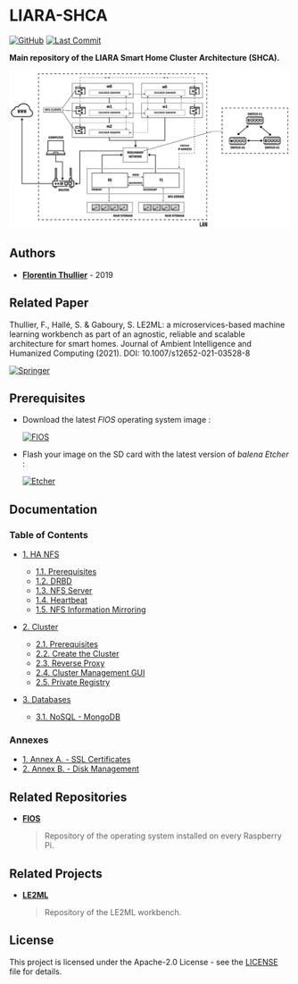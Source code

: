 # LIARA-SHCA

[![GitHub](https://img.shields.io/github/license/FlorentinTh/LIARA-SHCA?style=flat-square)](https://github.com/FlorentinTh/LIARA-SHCA/blob/master/LICENSE) [![Last Commit](https://img.shields.io/github/last-commit/FlorentinTh/LIARA-SHCA?style=flat-square)](https://github.com/FlorentinTh/LIARA-SHCA/commits/master)

**Main repository of the LIARA Smart Home Cluster Architecture (SHCA).**

![cluster-network.png](docs/img/architecture.jpg "Cluster Network")

## Authors

* [**Florentin Thullier**](https://github.com/FlorentinTh) - 2019

## Related Paper

Thullier, F., Hallé, S. & Gaboury, S. LE2ML: a microservices-based machine learning workbench as part of an agnostic, reliable and scalable architecture for smart homes. Journal of Ambient Intelligence and Humanized Computing (2021). DOI: 10.1007/s12652-021-03528-8

[![Springer](https://img.shields.io/badge/Springer-link-blue?style=flat-square)](https://link.springer.com/article/10.1007/s12652-021-03528-8)


## Prerequisites

- Download the latest _FlOS_ operating system image :

  [![FlOS](https://img.shields.io/github/release/FlorentinTh/FlOS?style=flat-square)](https://github.com/FlorentinTh/FlOS/releases)

- Flash your image on the SD card with the latest version of _balena Etcher_ :

  [![Etcher](https://img.shields.io/github/release/balena-io/etcher?style=flat-square)](https://github.com/balena-io/etcher/releases)

## Documentation

### Table of Contents

* [1. HA NFS](docs/11-ha-nfs.md)
  * [1.1. Prerequisites](docs/11-ha-nfs.md#1-prerequisites)
  * [1.2. DRBD](docs/11-ha-nfs.md#2-install-and-configure-drbd)
  * [1.3. NFS Server](docs/11-ha-nfs.md#3-install-and-configure-nfs)
  * [1.4. Heartbeat](docs/11-ha-nfs.md#4-install-and-configure-heartbeat)
  * [1.5. NFS Information Mirroring](docs/11-ha-nfs.md#5-configure-nfs-information-mirroring)

* [2. Cluster](docs/00-cluster.md)
  * [2.1. Prerequisites](docs/00-cluster.md#1-prerequisites)
  * [2.2. Create the Cluster](docs/00-cluster.md#1-create-the-cluster)
  * [2.3. Reverse Proxy](docs/00-cluster.md#2-reverse-proxy)
  * [2.4. Cluster Management GUI](docs/00-cluster.md#3-cluster-management-gUI)
  * [2.5. Private Registry](docs/00-cluster.md#4-private-registry)

* [3. Databases](docs/20-databases.md)
  * [3.1. NoSQL - MongoDB](docs/20-databases.md#2-configure-mongodb-replica-set)

### Annexes

* [1. Annex A. - SSL Certificates](docs/80-certificates.md)
* [2. Annex B. - Disk Management](docs/90-disk-management.md)

## Related Repositories

* [**FlOS**](https://github.com/FlorentinTh/FlOS)
  > Repository of the operating system installed on every Raspberry Pi.

## Related Projects

* [**LE2ML**](https://github.com/FlorentinTh/LE2ML)
  > Repository of the LE2ML workbench.

## License

This project is licensed under the Apache-2.0 License - see the [LICENSE](LICENSE) file for details.
